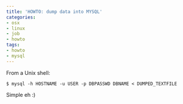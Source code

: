 ```yaml
---
title: 'HOWTO: dump data into MYSQL'
categories:
- osx
- linux
- job
- howto
tags:
- howto
- mysql
---
```

From a Unix shell:

```
$ mysql -h HOSTNAME -u USER -p DBPASSWD DBNAME < DUMPED_TEXTFILE
```

Simple eh :)

